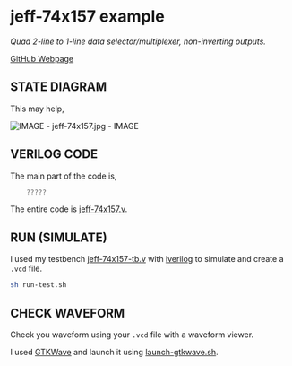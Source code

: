 # jeff-74x157 example

_Quad 2-line to 1-line data selector/multiplexer, non-inverting outputs._

[GitHub Webpage](https://jeffdecola.github.io/my-systemverilog-examples/)

## STATE DIAGRAM

This may help,

![IMAGE - jeff-74x157.jpg - IMAGE](../../../docs/pics/jeff-74x157.jpg)

## VERILOG CODE

The main part of the code is,

```verilog
    ?????
```

The entire code is
[jeff-74x157.v](jeff-74x157.v).

## RUN (SIMULATE)

I used my testbench
[jeff-74x157-tb.v](jeff-74x157-tb.v) with
[iverilog](https://github.com/JeffDeCola/my-cheat-sheets/tree/master/hardware/tools/simulation/iverilog-cheat-sheet)
to simulate and create a `.vcd` file.

```bash
sh run-test.sh
```

## CHECK WAVEFORM

Check you waveform using your `.vcd` file with a waveform viewer.

I used [GTKWave](https://github.com/JeffDeCola/my-cheat-sheets/tree/master/hardware/tools/simulation/gtkwave-cheat-sheet)
and launch it using
[launch-gtkwave.sh](launch-gtkwave.sh).

